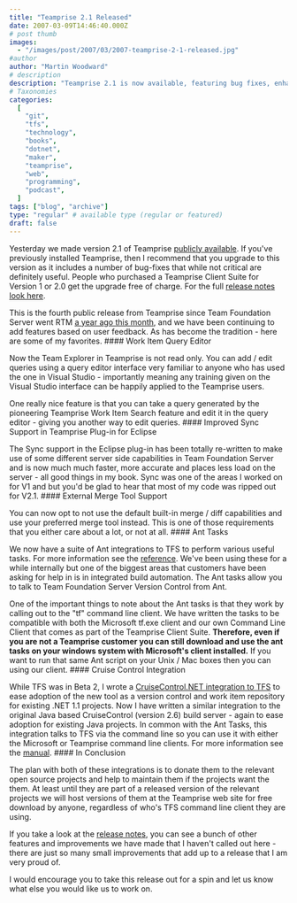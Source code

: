 ```yaml
---
title: "Teamprise 2.1 Released"
date: 2007-03-09T14:46:40.000Z
# post thumb
images:
  - "/images/post/2007/03/2007-teamprise-2-1-released.jpg"
#author
author: "Martin Woodward"
# description
description: "Teamprise 2.1 is now available, featuring bug fixes, enhanced query editing, improved sync support for Eclipse, and external merge tool options."
# Taxonomies
categories:
  [
    "git",
    "tfs",
    "technology",
    "books",
    "dotnet",
    "maker",
    "teamprise",
    "web",
    "programming",
    "podcast",
  ]
tags: ["blog", "archive"]
type: "regular" # available type (regular or featured)
draft: false
---
```


Yesterday we made version 2.1 of Teamprise [publicly available](http://www.teamprise.com/download/index.html). If you've previously installed Teamprise, then I recommend that you upgrade to this version as it includes a number of bug-fixes that while not critical are definitely useful. People who purchased a Teamprise Client Suite for Version 1 or 2.0 get the upgrade free of charge. For the full [release notes look here](http://download.teamprise.com/cs/latest/release-notes/release-notes-2.1.1.5341R.html).

This is the fourth public release from Teamprise since Team Foundation Server went RTM [a year ago this month](http://blogs.msdn.com/jeffbe/archive/2006/03/17/553858.aspx), and we have been continuing to add features based on user feedback. As has become the tradition - here are some of my favorites. #### Work Item Query Editor

Now the Team Explorer in Teamprise is not read only. You can add / edit queries using a query editor interface very familiar to anyone who has used the one in Visual Studio - importantly meaning any training given on the Visual Studio interface can be happily applied to the Teamprise users.

One really nice feature is that you can take a query generated by the pioneering Teamprise Work Item Search feature and edit it in the query editor - giving you another way to edit queries. #### Improved Sync Support in Teamprise Plug-in for Eclipse

The Sync support in the Eclipse plug-in has been totally re-written to make use of some different server side capabilities in Team Foundation Server and is now much much faster, more accurate and places less load on the server - all good things in my book. Sync was one of the areas I worked on for V1 and but you'd be glad to hear that most of my code was ripped out for V2.1. #### External Merge Tool Support

You can now opt to not use the default built-in merge / diff capabilities and use your preferred merge tool instead. This is one of those requirements that you either care about a lot, or not at all. #### Ant Tasks

We now have a suite of Ant integrations to TFS to perform various useful tasks. For more information see the [reference](http://download.teamprise.com/cs/latest/docs/ant/manual.html). We've been using these for a while internally but one of the biggest areas that customers have been asking for help in is in integrated build automation. The Ant tasks allow you to talk to Team Foundation Server Version Control from Ant.

One of the important things to note about the Ant tasks is that they work by calling out to the "tf" command line client. We have written the tasks to be compatible with both the Microsoft tf.exe client and our own Command Line Client that comes as part of the Teamprise Client Suite. **Therefore, even if you are not a Teamprise customer you can still download and use the ant tasks on your windows system with Microsoft's client installed.** If you want to run that same Ant script on your Unix / Mac boxes then you can using our client. #### Cruise Control Integration

While TFS was in Beta 2, I wrote a [CruiseControl.NET integration to TFS](http://www.codeplex.com/TFSCCNetPlugin/) to ease adoption of the new tool as a version control and work item repository for existing .NET 1.1 projects. Now I have written a similar integration to the original Java based CruiseControl (version 2.6) build server - again to ease adoption for existing Java projects. In common with the Ant Tasks, this integration talks to TFS via the command line so you can use it with either the Microsoft or Teamprise command line clients. For more information see the [manual](http://download.teamprise.com/cs/latest/docs/cruisecontrol/manual.html). #### In Conclusion

The plan with both of these integrations is to donate them to the relevant open source projects and help to maintain them if the projects want the them. At least until they are part of a released version of the relevant projects we will host versions of them at the Teamprise web site for free download by anyone, regardless of who's TFS command line client they are using.

If you take a look at the [release notes](http://download.teamprise.com/cs/latest/release-notes/release-notes-2.1.1.5341R.html), you can see a bunch of other features and improvements we have made that I haven't called out here - there are just so many small improvements that add up to a release that I am very proud of.

I would encourage you to take this release out for a spin and let us know what else you would like us to work on.
